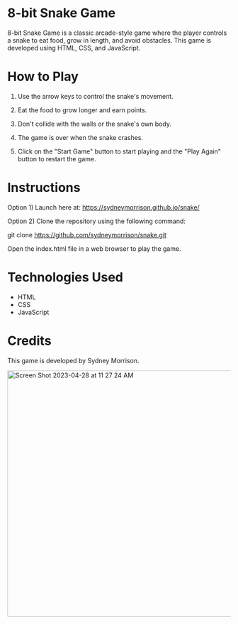 # 8-bit Snake Game

8-bit Snake Game is a classic arcade-style game where the player controls a snake to eat food, grow in length, and avoid obstacles. This game is developed using HTML, CSS, and JavaScript.

# How to Play

1. Use the arrow keys to control the snake's movement.

2. Eat the food to grow longer and earn points.

3. Don't collide with the walls or the snake's own body.

4. The game is over when the snake crashes.

5. Click on the "Start Game" button to start playing and the "Play Again" button to restart the game.


# Instructions

Option 1) Launch here at: https://sydneymorrison.github.io/snake/ 

Option 2) Clone the repository using the following command:

git clone https://github.com/sydneymorrison/snake.git

Open the index.html file in a web browser to play the game.

# Technologies Used
* HTML
* CSS
* JavaScript


# Credits

This game is developed by Sydney Morrison.


<img width="554" alt="Screen Shot 2023-04-28 at 11 27 24 AM" src="https://user-images.githubusercontent.com/109234360/235224626-646e6f66-10d0-45f2-baa6-18206e11ca5f.png">




